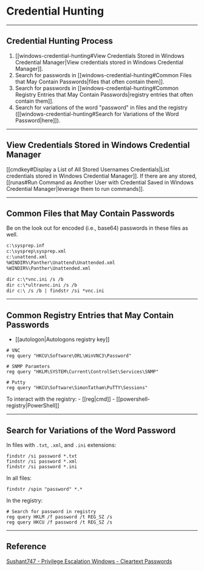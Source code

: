 # Credential Hunting

---

## Credential Hunting Process

1. [[windows-credential-hunting#View Credentials Stored in Windows Credential Manager|View credentials stored in Windows Credential Manager]].
1. Search for passwords in [[windows-credential-hunting#Common Files that May Contain Passwords|files that often contain them]].
2. Search for passwords in [[windows-credential-hunting#Common Registry Entries that May Contain Passwords|registry entries that often contain them]].
3. Search for variations of the word "password" in files and the registry ([[windows-credential-hunting#Search for Variations of the Word Password|here]]).

---

## View Credentials Stored in Windows Credential Manager

[[cmdkey#Display a List of All Stored Usernames Credentials|List credentials stored in Windows Credential Manager]]. If there are any stored,  [[runas#Run Command as Another User with Credential Saved in Windows Credential Manager|leverage them to run commands]].

---

## Common Files that May Contain Passwords

Be on the look out for encoded (i.e., base64) passwords in these files as well.

```txt
c:\sysprep.inf
c:\sysprep\sysprep.xml
c:\unattend.xml
%WINDIR%\Panther\Unattend\Unattended.xml
%WINDIR%\Panther\Unattended.xml

dir c:\*vnc.ini /s /b
dir c:\*ultravnc.ini /s /b 
dir c:\ /s /b | findstr /si *vnc.ini
```

---

## Common Registry Entries that May Contain Passwords

- [[autologon|Autologons registry key]]

```batch
# VNC
reg query "HKCU\Software\ORL\WinVNC3\Password"

# SNMP Paramters
reg query "HKLM\SYSTEM\Current\ControlSet\Services\SNMP"

# Putty
reg query "HKCU\Software\SimonTatham\PuTTY\Sessions"
```

To interact with the registry:
	- [[reg|cmd]]
	- [[powershell-registry|PowerShell]]

---

## Search for Variations of the Word Password

In files with `.txt`, `.xml`, and `.ini` extensions:

```batch
findstr /si password *.txt
findstr /si password *.xml
findstr /si password *.ini
```

In all files:

```batch
findstr /spin "password" *.*
```

In the registry:

```batch
# Search for password in registry
reg query HKLM /f password /t REG_SZ /s
reg query HKCU /f password /t REG_SZ /s
```

---

## Reference

[Sushant747 - Privilege Escalation Windows - Cleartext Passwords](https://sushant747.gitbooks.io/total-oscp-guide/content/privilege_escalation_windows.html)
